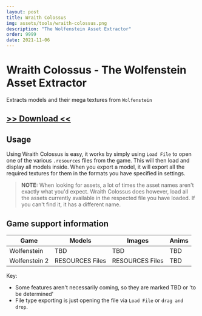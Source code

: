 ```yaml
---
layout: post
title: Wraith Colossus
img: assets/tools/wraith-colossus.png
description: "The Wolfenstein Asset Extractor"
order: 9999
date: 2021-11-06
---
```


# Wraith Colossus - The Wolfenstein Asset Extractor
Extracts models and their mega textures from `Wolfenstein`

## [>> Download <<](https://mega.nz/file/UYxCWD7C#CkKled84lbIvSMS1lAG8uYnCyyNd6m0TK6Dgh-Av530)

## Usage
Using Wraith Colossus is easy, it works by simply using `Load File` to open one of the various `.resources` files from the game. This will then load and display all models inside. When you export a model, it will export all the required textures for them in the formats you have specified in settings.

> **NOTE:** When looking for assets, a lot of times the asset names aren't exactly what you'd expect. Wraith Colossus does however, load all the assets currently available in the respected file you have loaded. If you can't find it, it has a different name.

##  Game support information

| Game | Models | Images | Anims
| ----- | ----- | ----- | -----
| Wolfenstein | TBD | TBD | TBD
| Wolfenstein 2 | RESOURCES Files | RESOURCES Files | TBD

Key:
- Some features aren't necessarily coming, so they are marked TBD or 'to be determined'
- File type exporting is just opening the file via `Load File` or `drag and drop`.